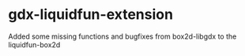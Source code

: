 # gdx-liquidfun-extension
Added some missing functions and bugfixes from box2d-libgdx to the liquidfun-box2d

